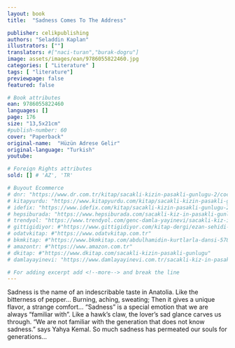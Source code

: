 ```yaml
---
layout: book
title:  "Sadness Comes To The Address"

publisher: celikpublishing
authors: "Seladdin Kaplan"
illustrators: [""]
translators: #["naci-turan","burak-dogru"]
image: assets/images/ean/9786055822460.jpg
categories: [ "Literature" ]
tags: [ "literature"]
previewpage: false
featured: false

# Book attributes
ean: 9786055822460
languages: []
page: 176
size: "13,5x21cm"
#publish-number: 60
cover: "Paperback"
original-name:  "Hüzün Adrese Gelir"
original-language: "Turkish"
youtube:

# Foreign Rights attributes
sold: [] # 'AZ', 'TR'

# Buyout Ecommerce
# dnr: "https://www.dr.com.tr/kitap/sacakli-kizin-pasakli-gunlugu-2/cocuk-ve-genclik/genclik-10-yas/roman-oyku/urunno=0001893059001"
# kitapyurdu: "https://www.kitapyurdu.com/kitap/sacakli-kizin-pasakli-gunlugu-2-/560122.html&filter_name=Sa%C3%A7akl%C4%B1+K%C4%B1z%27%C4%B1n+Pasakl%C4%B1+G%C3%BCnl%C3%BC%C4%9F%C3%BC+2"
# idefix: "https://www.idefix.com/kitap/sacakli-kizin-pasakli-gunlugu-2/cocuk-ve-genclik/genclik-10-yas/roman-oyku/urunno=0001893059001"
# hepsiburada: "https://www.hepsiburada.com/sacakli-kiz-in-pasakli-gunlugu-2-damla-yayinevi-p-HBV000012ER86"
# trendyol: "https://www.trendyol.com/genc-damla-yayinevi/sacakli-kiz-in-pasakli-gunlugu-2-p-54825777"
# gittigidiyor: #"https://www.gittigidiyor.com/kitap-dergi/ezan-sehidi-adnan-menderes_pdp_732728793"
# odatvkitap: #"https://www.odatvkitap.com.tr"
# bkmkitap: #"https://www.bkmkitap.com/abdulhamidin-kurtlarla-dansi-578226"
# amazontr: #"https://www.amazon.com.tr"
# dkitap: #"https://www.dkitap.com/sacakli-kizin-pasakli-gunlugu"
# damlayayinevi: "https://www.damlayayinevi.com.tr/sacakli-kiz-in-pasakli-gunlugu-2-bu-iste-bi-terslik-var"

# For adding excerpt add <!--more--> and break the line
---
```

Sadness is the name of an indescribable taste in
Anatolia. Like the bitterness of pepper… Burning,
aching, sweating; Then it gives a unique flavor, a
strange comfort…
“Sadness” is a special emotion that we are always “familiar with”. Like a hawk’s claw, the lover’s
sad glance carves us through. “We are not familiar
with the generation that does not know sadness.”
says Yahya Kemal. So much sadness has permeated our souls for generations…
<!--more--> 

